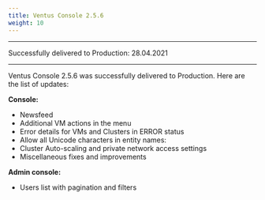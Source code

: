 ```yaml
---
title: Ventus Console 2.5.6
weight: 10
---
```

___
Successfully delivered to Production: 28.04.2021
___

Ventus Console 2.5.6 was successfully delivered to Production. Here are the list of updates:

**Console:**  
- Newsfeed
- Additional VM actions in the menu
- Error details for VMs and Clusters in ERROR status
- Allow all Unicode characters in entity names:
- Cluster Auto-scaling and private network access settings
- Miscellaneous fixes and improvements
 
**Admin console:**  
- Users list with pagination and filters